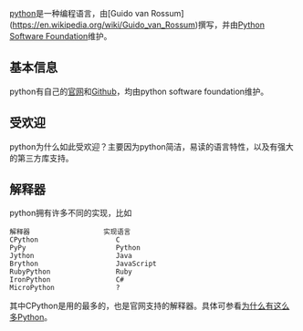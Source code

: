 ﻿[python](https://en.wikipedia.org/wiki/Python_(programming_language))是一种编程语言，由[Guido van Rossum](https://en.wikipedia.org/wiki/Guido_van_Rossum)撰写，并由[Python Software Foundation](https://en.wikipedia.org/wiki/Python_Software_Foundation)维护。

## 基本信息

python有自己的[官网](https://www.python.org)和[Github](https://github.com/python)，均由python software foundation维护。

## 受欢迎

python为什么如此受欢迎？主要因为python简洁，易读的语言特性，以及有强大的第三方库支持。

## 解释器

python拥有许多不同的实现，比如

```
解释器                  实现语言
CPython                   C
PyPy                      Python
Jython                    Java
Brython                   JavaScript
RubyPython                Ruby
IronPython                C#
MicroPython               ?
```

其中CPython是用的最多的，也是官网支持的解释器。具体可参看[为什么有这么多Python](http://www.open-open.com/lib/view/open1380418623307.html)。